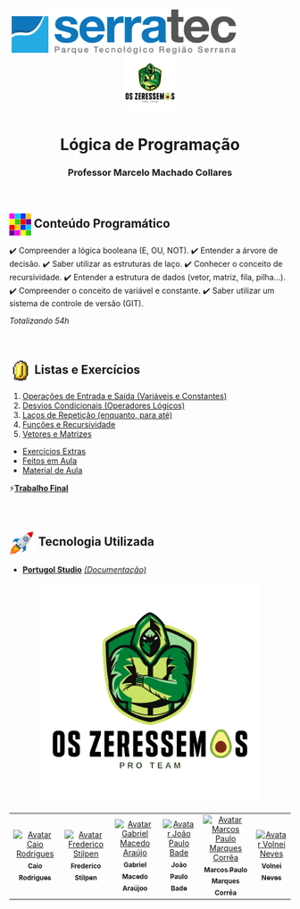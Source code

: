<p align="center">
   &nbsp;&nbsp;&nbsp;&nbsp;&nbsp;&nbsp;&nbsp;&nbsp;&nbsp;&nbsp;&nbsp;&nbsp;&nbsp;&nbsp;&nbsp;&nbsp;&nbsp;&nbsp;&nbsp;&nbsp;&nbsp;&nbsp;&nbsp;&nbsp;&nbsp;&nbsp;&nbsp;&nbsp;&nbsp;&nbsp;&nbsp;&nbsp;&nbsp;&nbsp;&nbsp;&nbsp;&nbsp;&nbsp;&nbsp;&nbsp;&nbsp;&nbsp;&nbsp;&nbsp;&nbsp;&nbsp;&nbsp;<img height="80px" src="assets/logoSerratec.png" alt="logo serratec"/>&nbsp;&nbsp;&nbsp;&nbsp;&nbsp;&nbsp;&nbsp;&nbsp;&nbsp;&nbsp;&nbsp;&nbsp;&nbsp;&nbsp;&nbsp;&nbsp;&nbsp;&nbsp;&nbsp;&nbsp;&nbsp;&nbsp;&nbsp;&nbsp;<img height="100px" src="assets/osZeressemosProTeam.png" alt="logo serratec"/>
</p>

<h1 align="center">Lógica de Programação</h1>
<!--<h2 align="center">Grupo 01 - Turma 04</h2>-->
<h3 align="center">Professor Marcelo Machado Collares</h3>

<!--
## <img  height="50px" align="center" src="https://user-images.githubusercontent.com/57602117/114129487-07b9b880-98d5-11eb-9ebb-10ccd48c2eeb.png"> Integrantes
- [Caio Rodrigues](https://github.com/raiocodrigues)
- [Frederico Stilpen](https://github.com/FredericoStilpen)
- [Gabriel Macedo Araújo](https://github.com/M4G1Ck)
- [João Paulo Bade](https://github.com/JpBade)
- [Marcos Paulo Marques Corrêa](https://github.com/marcosbarker)
- [Volnei Neves](https://github.com/Volneineves)
  -->

</br>

## <img  height="40px" align="center" src="assets/colorBlock.gif"> Conteúdo Programático

✔️ Compreender a lógica booleana (E, OU, NOT).
✔️ Entender a árvore de decisão.
✔️ Saber utilizar as estruturas de laço.
✔️ Conhecer o conceito de recursividade.
✔️ Entender a estrutura de dados (vetor, matriz, fila, pilha...).
✔️ Compreender o conceito de variável e constante.
✔️ Saber utilizar um sistema de controle de versão (GIT).

*Totalizando 54h*

</br>

## <img  height="40px" align="center" src="assets/coin.gif"> Listas e Exercícios

1. [Operações de Entrada e Saída (Variáveis e Constantes)](Lista_1_Operadores_de_Entrada_e_Saida(Variaveis_e_Constantes)/)
2. [Desvios Condicionais (Operadores Lógicos)](Lista_2_Desvios_Condicionais(Operadores_Logicos)/)
3. [Laços de Repetição (enquanto, para até)](Lista_3_Lacos_de_Repeticao(Enquato_Para)/)
4. [Funções e Recursividade](Lista_4_Funcoes_e_Recursividade/) 
5. [Vetores e Matrizes](Lista_5_Vetores_e_Matrizes/)
*  [Exercícios Extras](Exercicios_Extras/)
*  [Feitos em Aula](Feitos_em_Aula/)
*  [Material de Aula](Material_de_Aula/)<br/>

⚡[<b>Trabalho Final</b>](Trabalho_Final/)

</br>

## <img  height="45px" align="center" src="assets/stockrocketgif.gif"> Tecnologia Utilizada

- [<b>Portugol Studio</b>](https://portugol-webstudio.cubos.io/)    [<i>(Documentação)</i>](https://github.com/UNIVALI-LITE/Portugol-Studio/wiki/Como-funciona-o-Portugol-Studio)

<p align="center">
  <img align="center" height="400px" src="assets/osZeressemosProTeam.png"> 
</p>

<table>
  <tr>
    <td align="center">
      <a href="https://github.com/raiocodrigues">
        <img src="https://avatars.githubusercontent.com/u/82115790?v=4" width="100px;" alt="Avatar Caio Rodrigues"/><br>
        <sub>
          <b>Caio Rodrigues</b>
        </sub>
      </a>
    </td>
    <td align="center">
      <a href="https://github.com/FredericoStilpen">
        <img src="https://avatars.githubusercontent.com/u/82114348?v=4" width="100px;" alt="Avatar Frederico Stilpen"/><br>
        <sub>
          <b>Frederico Stilpen</b>
        </sub>
      </a><br>
    </td>
    <td align="center">
      <a href="https://github.com/M4G1Ck">
        <img src="https://avatars.githubusercontent.com/u/79328112?v=4" width="100px;" alt="Avatar Gabriel Macedo Araújo"/><br>
        <sub>
          <b>Gabriel Macedo Araújoo</b>
        </sub>
      </a><br>
    </td>
    <td align="center">
      <a href="https://github.com/JpBade">
        <img src="https://avatars.githubusercontent.com/u/82114843?v=4" width="100px;" alt="Avatar João Paulo Bade"/><br>
        <sub>
          <b>João Paulo Bade</b>
        </sub>
      </a><br>
    </td>
    <td align="center">
      <a href="https://github.com/marcosbarker">
        <img src="https://avatars.githubusercontent.com/u/57602117?v=4" width="100px;" alt="Avatar Marcos Paulo Marques Corrêa"/><br>
        <sub>
          <b>Marcos Paulo Marques Corrêa</b>
        </sub>
      </a><br>
    </td>
    <td align="center">
      <a href="https://github.com/Volneineves">
        <img src="https://avatars.githubusercontent.com/u/82004090?v=4" width="100px;" alt="Avatar Volnei Neves"/><br>
        <sub>
          <b>Volnei Neves</b>
        </sub>
      </a><br>
    </td>
</table>